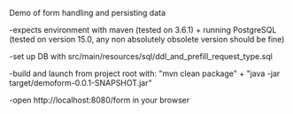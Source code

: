 Demo of form handling and persisting data

-expects environment with maven (tested on 3.6.1) + running PostgreSQL (tested on version 15.0, any non absolutely obsolete version should be fine)

-set up DB with src/main/resources/sql/ddl_and_prefill_request_type.sql

-build and launch from project root with: "mvn clean package" +  "java -jar  target/demoform-0.0.1-SNAPSHOT.jar"

-open http://localhost:8080/form in your browser
